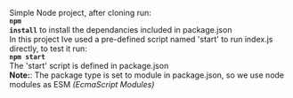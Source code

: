 Simple Node project, after cloning run:
</br>
<strong><code>npm install</strong></code> to install the dependancies included in package.json
</br>
In this project Ive used a pre-defined script named 'start' to run index.js directly, to test it run:
</br>
<strong><code>npm start</code></strong>
</br>
The 'start' script is defined in package.json
</br>
<strong>Note:</strong>: The package type is set to module in package.json, so we use node modules as <stron>ESM</strong> <em>(EcmaScript Modules)</em>
